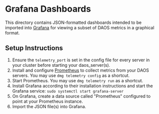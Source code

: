 # Grafana Dashboards

This directory contains JSON-formatted dashboards intended to be imported into
[Grafana](https://grafana.com) for viewing a subset of DAOS metrics in a
graphical format.

## Setup Instructions

1. Ensure the `telemetry_port` is set in the config file for every server in
   your cluster before starting your daos_server(s).
2. Install and configure [Prometheus](https://prometheus.io/) to collect metrics
   from your DAOS servers. You may use `dmg telemetry config` as a shortcut.
3. Start Prometheus. You may use `dmg telemetry run` as a shortcut.
4. Install Grafana according to their installation instructions and start the
   Grafana service: `sudo systemctl start grafana-server`
5. On Grafana, create a data source called "Prometheus" configured to point at
   your Prometheus instance.
6. Import the JSON file(s) into Grafana.
